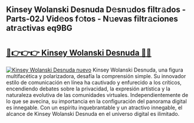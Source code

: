## Kinsey Wolanski Desnuda D𝚎sn𝚞dos filtr𝚊dos - Parts-02J Vid𝚎os f𝚘tos - N𝚞evas filtr𝚊ciones atr𝚊ctivas eq9BG

# <h2><a href="http://mb7rkks.tromn.icu/?c=Kinsey+Wolanski+Desnuda">🔗👉👉👉 Kinsey Wolanski Desnuda 🔗🔗</a></h2>

[![Kinsey Wolanski Desnuda nuevo](https://i.imgur.com/pEAQMta.gif)](http://mb7rkks.tromn.icu/?c=Kinsey+Wolanski+Desnuda)
Kinsey Wolanski Desnuda, una figura multifacética y polarizadora, desafía la comprensión simple. Su innovador estilo de comunicación en línea ha cautivado y enfurecido a los críticos, encendiendo debates sobre la privacidad, la expresión artística y la naturaleza evolutiva de las comunidades virtuales. Independientemente de lo que se avecina, su importancia en la configuración del panorama digital es innegable. Con un espíritu inquebrantable y un atractivo innegable, el alcance de Kinsey Wolanski Desnuda en el universo digital es ilimitado.
